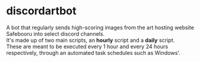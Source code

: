 # discordartbot
 A bot that regularly sends high-scoring images from the art hosting website Safebooru into select discord channels.  
 It's made up of two main scripts, an **hourly** script and a **daily** script.  
 These are meant to be executed every 1 hour and every 24 hours respectively, through an automated task schedules such as Windows'.
